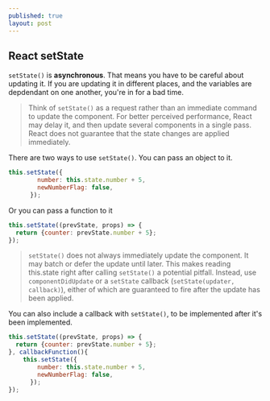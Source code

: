 ```yaml
---
published: true
layout: post
---
```

## React setState

`setState()` is **asynchronous**.
That means you have to be careful about updating it. If you are updating it in different places, and the variables are depdendant on one another, you're in for a bad time.

> Think of `setState()` as a request rather than an immediate command to update the component. For better perceived performance, React may delay it, and then update several components in a single pass. React does not guarantee that the state changes are applied immediately.

There are two ways to use `setState()`. You can pass an object to it.

```javascript
this.setState({
        number: this.state.number + 5,
        newNumberFlag: false,
      });
```

Or you can pass a function to it

```javascript
this.setState((prevState, props) => {
  return {counter: prevState.number + 5};
});
```

> `setState()` does not always immediately update the component. It may batch or defer the update until later. This makes reading this.state right after calling ``setState()`` a potential pitfall. Instead, use `componentDidUpdate` or a `setState` callback (`setState(updater, callback)`), either of which are guaranteed to fire after the update has been applied. 

You can also include a callback with `setState()`, to be implemented after it's been implemented.

```javascript
this.setState((prevState, props) => {
  return {counter: prevState.number + 5};
}, callbackFunction(){
	this.setState({
        number: this.state.number + 5,
        newNumberFlag: false,
      });
});
```




